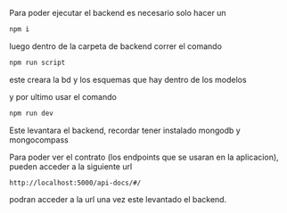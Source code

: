Para poder ejecutar el backend es necesario solo hacer un

```bash
npm i
```

luego dentro de la carpeta de backend correr el comando

```bash
npm run script
```

este creara la bd y los esquemas que hay dentro de los modelos

y por ultimo usar el comando

```bash
npm run dev
```

Este levantara el backend, recordar tener instalado mongodb y mongocompass

Para poder ver el contrato (los endpoints que se usaran en la aplicacion), pueden acceder a la siguiente url

```url
http://localhost:5000/api-docs/#/
```

podran acceder a la url una vez este levantado el backend.